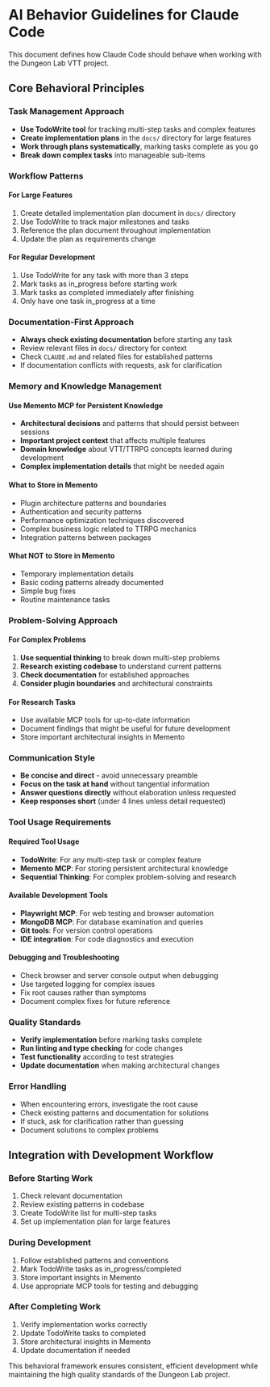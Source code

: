 # AI Behavior Guidelines for Claude Code

This document defines how Claude Code should behave when working with the Dungeon Lab VTT project.

## Core Behavioral Principles

### Task Management Approach
- **Use TodoWrite tool** for tracking multi-step tasks and complex features
- **Create implementation plans** in the `docs/` directory for large features
- **Work through plans systematically**, marking tasks complete as you go
- **Break down complex tasks** into manageable sub-items

### Workflow Patterns

#### For Large Features
1. Create detailed implementation plan document in `docs/` directory
2. Use TodoWrite to track major milestones and tasks
3. Reference the plan document throughout implementation
4. Update the plan as requirements change

#### For Regular Development
1. Use TodoWrite for any task with more than 3 steps
2. Mark tasks as in_progress before starting work
3. Mark tasks as completed immediately after finishing
4. Only have one task in_progress at a time

### Documentation-First Approach
- **Always check existing documentation** before starting any task
- Review relevant files in `docs/` directory for context
- Check `CLAUDE.md` and related files for established patterns
- If documentation conflicts with requests, ask for clarification

### Memory and Knowledge Management

#### Use Memento MCP for Persistent Knowledge
- **Architectural decisions** and patterns that should persist between sessions
- **Important project context** that affects multiple features
- **Domain knowledge** about VTT/TTRPG concepts learned during development
- **Complex implementation details** that might be needed again

#### What to Store in Memento
- Plugin architecture patterns and boundaries
- Authentication and security patterns
- Performance optimization techniques discovered
- Complex business logic related to TTRPG mechanics
- Integration patterns between packages

#### What NOT to Store in Memento
- Temporary implementation details
- Basic coding patterns already documented
- Simple bug fixes
- Routine maintenance tasks

### Problem-Solving Approach

#### For Complex Problems
1. **Use sequential thinking** to break down multi-step problems
2. **Research existing codebase** to understand current patterns
3. **Check documentation** for established approaches
4. **Consider plugin boundaries** and architectural constraints

#### For Research Tasks
- Use available MCP tools for up-to-date information
- Document findings that might be useful for future development
- Store important architectural insights in Memento

### Communication Style
- **Be concise and direct** - avoid unnecessary preamble
- **Focus on the task at hand** without tangential information
- **Answer questions directly** without elaboration unless requested
- **Keep responses short** (under 4 lines unless detail requested)

### Tool Usage Requirements

#### Required Tool Usage
- **TodoWrite**: For any multi-step task or complex feature
- **Memento MCP**: For storing persistent architectural knowledge
- **Sequential Thinking**: For complex problem-solving and research

#### Available Development Tools
- **Playwright MCP**: For web testing and browser automation
- **MongoDB MCP**: For database examination and queries
- **Git tools**: For version control operations
- **IDE integration**: For code diagnostics and execution

#### Debugging and Troubleshooting
- Check browser and server console output when debugging
- Use targeted logging for complex issues
- Fix root causes rather than symptoms
- Document complex fixes for future reference

### Quality Standards
- **Verify implementation** before marking tasks complete
- **Run linting and type checking** for code changes
- **Test functionality** according to test strategies
- **Update documentation** when making architectural changes

### Error Handling
- When encountering errors, investigate the root cause
- Check existing patterns and documentation for solutions
- If stuck, ask for clarification rather than guessing
- Document solutions to complex problems

## Integration with Development Workflow

### Before Starting Work
1. Check relevant documentation
2. Review existing patterns in codebase
3. Create TodoWrite list for multi-step tasks
4. Set up implementation plan for large features

### During Development
1. Follow established patterns and conventions
2. Mark TodoWrite tasks as in_progress/completed
3. Store important insights in Memento
4. Use appropriate MCP tools for testing and debugging

### After Completing Work
1. Verify implementation works correctly
2. Update TodoWrite tasks to completed
3. Store architectural insights in Memento
4. Update documentation if needed

This behavioral framework ensures consistent, efficient development while maintaining the high quality standards of the Dungeon Lab project.